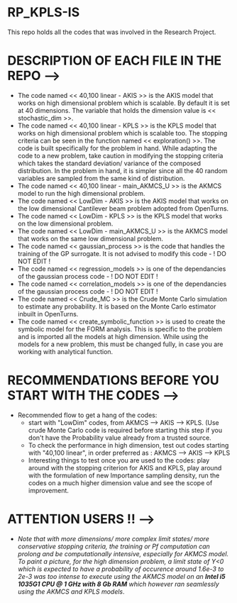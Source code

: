 # **RP_KPLS-IS**
This repo holds all the codes that was involved in the Research Project.

# DESCRIPTION OF EACH FILE IN THE REPO -->

* The code named << 40,100 linear - AKIS >> is the AKIS model that works on high dimensional problem which is scalable. By default it is set at 40 dimensions. The variable that holds the dimension value is << stochastic_dim >>.
* The code named << 40,100 linear - KPLS >> is the KPLS model that works on high dimensional problem which is scalable too. The stopping criteria can be seen in the function named << exploration() >>. The code is built specifically for the problem in hand. While adapting the code to a new problem, take caution in modifying the stopping criteria which takes the standard deviation/ variance of the composed distribution. In the problem in hand, it is simpler since all the 40 random variables are sampled from the same kind of distribution.
* The code named << 40,100 linear - main_AKMCS_U >> is the AKMCS model to run the high dimensional problem.
* The code named << LowDim - AKIS >> is the AKIS model that works on the low dimensional Cantilever beam problem adopted from OpenTurns.
* The code named << LowDim - KPLS >> is the KPLS model that works on the low dimensional problem.
* The code named << LowDim - main_AKMCS_U >> is the AKMCS model that works on the same low dimensional problem.
* The code named << gaussian_process >> is the code that handles the training of the GP surrogate. It is not advised to modify this code - ! DO NOT EDIT !
* The code named << regression_models >> is one of the dependancies of the gaussian process code - ! DO NOT EDIT !
* The code named << correlation_models >> is one of the dependancies of the gaussian process code - ! DO NOT EDIT !
* The code named << Crude_MC >> is the Crude Monte Carlo simulation to estimate any probability. It is based on the Monte Carlo estimator inbuilt in OpenTurns.
* The code named << create_symbolic_function >> is used to create the symbolic model for the FORM analysis. This is specific to the problem and is imported all the models at high dimension. While using the models for a new problem, this must be changed fully, in case you are working with analytical function.

# RECOMMENDATIONS BEFORE YOU START WITH THE CODES -->

- Recommended flow to get a hang of the codes:
  - start with "LowDim" codes, from AKMCS --> AKIS --> KPLS. (Use crude Monte Carlo code is required before starting this step if you don't have the Probability value already from a trusted source.
  - To check the performance in high dimension, test out codes starting with  "40,100 linear", in order preferred as : AKMCS --> AKIS --> KPLS
  - Interesting things to test once you are used to the codes: play around with the stopping criterion for AKIS and KPLS, play around with the formulation of new Importance sampling density, run the codes on a much higher dimension value and see the scope of improvement.
 
# ATTENTION USERS !! -->

- _Note that with more dimensions/ more complex limit states/ more conservative stopping criteria, the training or Pf computation can prolong and be computationally intensive, especially for AKMCS model. To paint a picture, for the high dimension problem, a limit state of Y<0 which is expected to have a probability of occurence around 1.6e-3 to 2e-3 was too intense to execute using the AKMCS model on an **Intel i5 1035G1 CPU @ 1 GHz with 8 Gb RAM** which however ran seamlessly using the AKMCS and KPLS models_.
